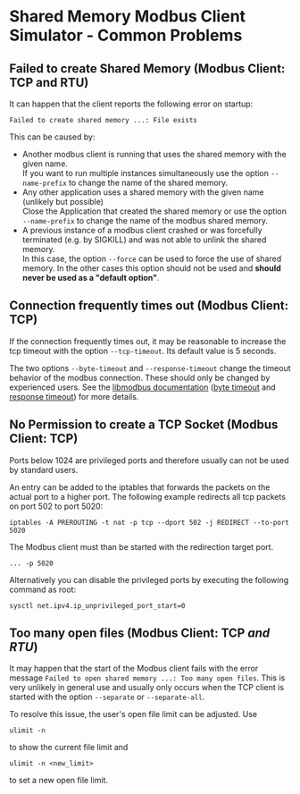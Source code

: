 # Shared Memory Modbus Client Simulator - Common Problems

## Failed to create Shared Memory (Modbus Client: TCP and RTU)
It can happen that the client reports the following error on startup:
```
Failed to create shared memory ...: File exists
```
This can be caused by:
 - Another modbus client is running that uses the shared memory with the given name.  
   If you want to run multiple instances simultaneously use the option ```--name-prefix``` to change the name of the shared memory.
 - Any other application uses a shared memory with the given name (unlikely but possible)  
   Close the Application that created the shared memory or use the option ```--name-prefix``` to change the name of the modbus shared memory.
 - A previous instance of a modbus client crashed or was forcefully terminated (e.g. by SIGKILL) and was not able to unlink the shared memory.  
   In this case, the option ```--force``` can be used to force the use of shared memory.
   In the other cases this option should not be used and **should never be used as a "default option"**.

## Connection frequently times out (Modbus Client: TCP)

If the connection frequently times out, it may be reasonable to increase the tcp timeout with the option ```--tcp-timeout```.
Its default value is 5 seconds.

The two options ```--byte-timeout``` and ```--response-timeout``` change the timeout behavior of the modbus connection. 
These should only be changed by experienced users.
See the [libmodbus documentation](https://libmodbus.org/docs/v3.1.7/) ([byte timeout](https://libmodbus.org/reference/modbus_set_byte_timeout/) and [response timeout](https://libmodbus.org/reference/modbus_set_response_timeout/)) for more details.

## No Permission to create a TCP Socket (Modbus Client: TCP)
Ports below 1024 are privileged ports and therefore usually can not be used by standard users.

An entry can be added to the iptables that forwards the packets on the actual port to a higher port.
The following example redirects all tcp packets on port 502 to port 5020:
```
iptables -A PREROUTING -t nat -p tcp --dport 502 -j REDIRECT --to-port 5020
```
The Modbus client must than be started with the redirection target port.
```
... -p 5020
```

Alternatively you can disable the privileged ports by executing the following command as root:
```
sysctl net.ipv4.ip_unprivileged_port_start=0
```

## Too many open files (Modbus Client: TCP *and RTU*)
It may happen that the start of the Modbus client fails with the error message ```Failed to open shared memory ...: Too many open files```.
This is very unlikely in general use and usually only occurs when the TCP client is started with the option ```--separate``` or ```--separate-all```.

To resolve this issue, the user's open file limit can be adjusted.
Use 
```
ulimit -n
```
to show the current file limit and
```
ulimit -n <new_limit>
```
to set a new open file limit.
